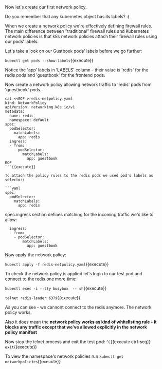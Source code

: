 Now let's create our first network policy.

Do you remember that any kubernetes object has its labels? :)

When we create a network policy we're effectively defining firewall rules. The main difference between "traditional" firewall rules and Kubernetes network policies is that k8s network policies attach their firewall rules using our pods' labels.

Let's take a look on our Gustbook pods' labels before we go further:

`kubectl get pods --show-labels`{{execute}}

Notice the 'app' labels in 'LABELS' column - their value is 'redis' for the redis pods and
'guestbook' for the frontend pods.

Now create a network policy allowing network traffic to 'redis' pods from 'guestbook' pods

```
cat <<EOF >redis-netpolicy.yaml
kind: NetworkPolicy
apiVersion: networking.k8s.io/v1
metadata:
  name: redis
  namespace: default
spec:
  podSelector:
    matchLabels:
      app: redis
  ingress:
  - from:
    - podSelector:
        matchLabels:
          app: guestbook
EOF
```{{execute}}

To attach the policy rules to the redis pods we used pod's labels as selector:

```yaml
spec:
  podSelector:
    matchLabels:
      app: redis
```

spec.ingress section defines matching for the incoming traffic we'd like to allow:
```
  ingress:
  - from:
    - podSelector:
        matchLabels:
          app: guestbook
```

Now apply the network policy:

`kubectl apply -f redis-netpolicy.yaml`{{execute}}

To check the network policy is applied let's login to our test pod and connect to the redis one more time:

`kubectl exec -i --tty busybox  -- sh`{{execute}}

`telnet redis-leader 6379`{{execute}}

As you can see - we cannont connect to the redis anymore. The network policy
works.

Also it does mean the **network policy works as kind of whitelisting rule - it
blocks any traffic except that we've allowed explicitly in the network policy manifest**

Now stop the telnet process and exit the test pod:
`^C`{{execute ctrl-seq}}
`exit`{{execute}}

To view the namespace's network policies run ```kubectl get networkpolicies```{{execute}}
